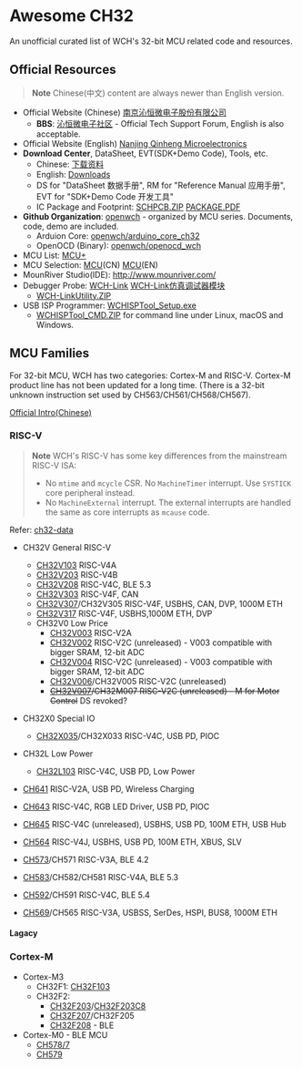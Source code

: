 # Awesome CH32

An unofficial curated list of WCH's 32-bit MCU related code and resources.

## Official Resources

> **Note**
> Chinese(中文) content are always newer than English version.

- Official Website (Chinese) [南京沁恒微电子股份有限公司](http://www.wch.cn/)
  - **BBS**: [沁恒微电子社区](https://www.wch.cn/bbs) - Official Tech Support Forum, English is also acceptable.
- Official Website (English) [Nanjing Qinheng Microelectronics](http://www.wch-ic.com/)
- **Download Center**, DataSheet, EVT(SDK+Demo Code), Tools, etc.
  - Chinese: [下载资料](https://www.wch.cn/downloads/category/27.html)
  - English: [Downloads](https://www.wch-ic.com/downloads/category/27.html)
  - DS for "DataSheet 数据手册", RM for "Reference Manual 应用手册", EVT for "SDK+Demo Code 开发工具"
  - IC Package and Footprint: [SCHPCB.ZIP](https://www.wch.cn/downloads/SCHPCB_ZIP.html) [PACKAGE.PDF](https://www.wch.cn/downloads/PACKAGE_PDF.html)
- **Github Organization**: [openwch](https://github.com/openwch) - organized by MCU series. Documents, code, demo are included.
  - Arduion Core: [openwch/arduino_core_ch32](https://github.com/openwch/arduino_core_ch32)
  - OpenOCD (Binary): [openwch/openocd_wch](https://github.com/openwch/openocd_wch)
- MCU List: [MCU+](https://www.wch-ic.com/products/categories/47.html?pid=5)
- MCU Selection: [MCU](https://special.wch.cn/zh_cn/mcu/#/)(CN) [MCU](https://special.wch.cn/en/mcu/#/)(EN)
- MounRiver Studio(IDE): <http://www.mounriver.com/>
- Debugger Probe: [WCH-Link](https://www.wch-ic.com/products/WCH-Link.html) [WCH-Link仿真调试器模块](https://www.wch.cn/products/WCH-Link.html)
  - [WCH-LinkUtility.ZIP](https://www.wch.cn/downloads/WCH-LinkUtility_ZIP.html)
- USB ISP Programmer: [WCHISPTool_Setup.exe](https://www.wch.cn/downloads/WCHISPTool_Setup_exe.html)
  - [WCHISPTool_CMD.ZIP](https://www.wch.cn/downloads/WCHISPTool_CMD_ZIP.html) for command line under Linux, macOS and Windows.

## MCU Families

For 32-bit MCU, WCH has two categories: Cortex-M and RISC-V.
Cortex-M product line has not been updated for a long time. (There is a 32-bit unknown instruction set used by CH563/CH561/CH568/CH567).

[Official Intro(Chinese)](https://www.wch.cn/products/productsCenter)

### RISC-V

> **Note**
> WCH's RISC-V has some key differences from the mainstream RISC-V ISA:
>
> - No `mtime` and `mcycle` CSR. No `MachineTimer` interrupt. Use `SYSTICK` core peripheral instead.
> - No `MachineExternal` interrupt. The external interrupts are handled the same as core interrupts as `mcause` code.

Refer: [ch32-data]

- CH32V General RISC-V
  - [CH32V103] RISC-V4A
  - [CH32V203] RISC-V4B
  - [CH32V208] RISC-V4C, BLE 5.3
  - [CH32V303] RISC-V4F, CAN
  - [CH32V307]/CH32V305 RISC-V4F, USBHS, CAN, DVP, 1000M ETH
  - [CH32V317] RISC-V4F, USBHS,1000M ETH, DVP
  - CH32V0 Low Price
    - [CH32V003] RISC-V2A
    - [CH32V002] RISC-V2C (unreleased) - V003 compatible with bigger SRAM, 12-bit ADC
    - [CH32V004] RISC-V2C (unreleased) - V003 compatible with bigger SRAM, 12-bit ADC
    - [CH32V006]/CH32V005 RISC-V2C (unreleased)
    - ~~[CH32V007]/CH32M007 RISC-V2C (unreleased) - M for Motor Control~~ DS revoked?
- CH32X0 Special IO
  - [CH32X035]/CH32X033 RISC-V4C, USB PD, PIOC
- CH32L Low Power
  - [CH32L103] RISC-V4C, USB PD, Low Power
- [CH641] RISC-V2A, USB PD, Wireless Charging
- [CH643] RISC-V4C, RGB LED Driver, USB PD, PIOC
- [CH645] RISC-V4C (unreleased), USBHS, USB PD, 100M ETH, USB Hub
- [CH564] RISC-V4J, USBHS, USB PD, 100M ETH, XBUS, SLV

- [CH573]/CH571 RISC-V3A, BLE 4.2
- [CH583]/CH582/CH581 RISC-V4A, BLE 5.3
- [CH592]/CH591 RISC-V4C, BLE 5.4
- [CH569]/CH565 RISC-V3A, USBSS, SerDes, HSPI, BUS8, 1000M ETH

#### Lagacy

### Cortex-M

- Cortex-M3
  - CH32F1: [CH32F103]
  - CH32F2:
    - [CH32F203]/[CH32F203C8]
    - [CH32F207]/CH32F205
    - [CH32F208] - BLE
- Cortex-M0 - BLE MCU
  - [CH578/7]
  - [CH579]

[ch32-data]: https://github.com/ch32-rs/ch32-data
[CH32F103]: https://www.wch.cn/products/CH32F103.html
[CH32F203C8]: https://www.wch.cn/products/CH32F203C8.html
[CH32F203]: https://www.wch.cn/products/CH32F203.html
[CH32F207]: https://www.wch.cn/products/CH32F207.html
[CH32F208]: https://www.wch.cn/products/CH32F208.html
[CH32V002]: https://www.wch-ic.com/downloads/CH32V002DS0_PDF.html
[CH32V003]: https://www.wch.cn/products/CH32V003.html
[CH32V004]: https://www.wch-ic.com/downloads/CH32V004DS0_PDF.html
[CH32V006]: https://www.wch.cn/downloads/CH32V006DS0_PDF.html
[CH32V007]: https://www.wch.cn/downloads/CH32V00XRM_PDF.html
[CH32V103]: https://www.wch.cn/products/CH32V103.html
[CH32V203]: https://www.wch.cn/products/CH32V203.html
[CH32V208]: https://www.wch.cn/products/CH32V208.html
[CH32V303]: https://www.wch.cn/products/CH32V303.html
[CH32V307]: https://www.wch.cn/products/CH32V307.html
[CH32V317]: https://www.wch.cn/products/CH32V317.html
[CH32X035]: https://www.wch.cn/products/CH32X035.html
[CH32L103]: https://www.wch.cn/products/CH32L103.html
[CH573]: https://www.wch.cn/products/CH573.html
[CH578/7]: https://www.wch.cn/products/CH578_7.html
[CH579]: https://www.wch.cn/products/CH579.html
[CH583]: https://www.wch.cn/products/CH583.html
[CH592]: https://www.wch.cn/products/CH592.html
[CH641]: https://www.wch.cn/products/CH641.html
[CH643]: https://www.wch.cn/products/CH643.html
[CH645]: https://www.wch.cn/products/CH645.html
[CH564]: https://www.wch.cn/downloads/CH564DS0_PDF.html
[CH569]: https://www.wch.cn/products/CH569.html
